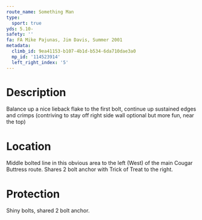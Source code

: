 ```yaml
---
route_name: Something Man
type:
  sport: true
yds: 5.10-
safety: ''
fa: FA Mike Pajunas, Jim Davis, Summer 2001
metadata:
  climb_id: 9ea41153-b107-4b1d-b534-6da710dae3a0
  mp_id: '114523914'
  left_right_index: '5'
---
```

# Description
Balance up a nice lieback flake to the first bolt, continue up sustained edges and crimps (contriving to stay off right side wall optional but more fun, near the top)

# Location
Middle bolted line in this obvious area to the left (West) of the main Cougar Buttress route. Shares 2 bolt anchor with Trick of Treat to the right.

# Protection
Shiny bolts, shared 2 bolt anchor.

